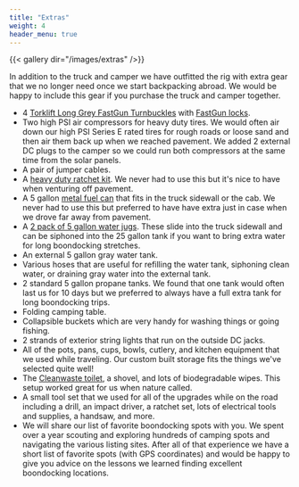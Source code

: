 ```yaml
---
title: "Extras"
weight: 4
header_menu: true
---
```


{{< gallery dir="/images/extras" />}}

In addition to the truck and camper we have outfitted the rig with extra gear that we no longer need once we start backpacking abroad. We would be happy to include this gear if you purchase the truck and camper together.

- 4 [Torklift Long Grey FastGun Turnbuckles](https://www.amazon.com/dp/B002SSIDUQ) with [FastGun locks](https://www.amazon.com/Torklift-S9500-FastGun-Lock-Set/dp/B002QH0DH0/).
- Two high PSI air compressors for heavy duty tires. We would often air down our high PSI Series E rated tires for rough roads or loose sand and then air them back up when we reached pavement. We added 2 external DC plugs to the camper so we could run both compressors at the same time from the solar panels.
- A pair of jumper cables.
- A [heavy duty ratchet kit](https://www.amazon.com/gp/product/B016W351AW/ref=ppx_yo_dt_b_search_asin_title?ie=UTF8&psc=1). We never had to use this but it's nice to have when venturing off pavement.
- A 5 gallon [metal fuel can](https://www.amazon.com/gp/product/B008Y4FSTM/ref=ppx_yo_dt_b_search_asin_title?ie=UTF8&th=1) that fits in the truck sidewall or the cab. We never had to use this but preferred to have have extra just in case when we drove far away from pavement.
- A [2 pack of 5 gallon water jugs](https://www.amazon.com/gp/product/B07HQZWH5P/ref=ppx_yo_dt_b_search_asin_title?ie=UTF8&psc=1). These slide into the truck sidewall and can be siphoned into the 25 gallon tank if you want to bring extra water for long boondocking stretches.
- An external 5 gallon gray water tank.
- Various hoses that are useful for refilling the water tank, siphoning clean water, or draining gray water into the external tank.
- 2 standard 5 gallon propane tanks. We found that one tank would often last us for 10 days but we preferred to always have a full extra tank for long boondocking trips.
- Folding camping table.
- Collapsible buckets which are very handy for washing things or going fishing.
- 2 strands of exterior string lights that run on the outside DC jacks.
- All of the pots, pans, cups, bowls, cutlery, and kitchen equipment that we used while traveling. Our custom built storage fits the things we've selected quite well!
- The [Cleanwaste toilet](https://www.amazon.com/gp/product/B001TKGAKO/ref=ppx_yo_dt_b_search_asin_title?ie=UTF8&psc=1), a shovel, and lots of biodegradable wipes. This setup worked great for us when nature called.
- A small tool set that we used for all of the upgrades while on the road including a drill, an impact driver, a ratchet set, lots of electrical tools and supplies, a handsaw, and more.
- We will share our list of favorite boondocking spots with you. We spent over a year scouting and exploring hundreds of camping spots and navigating the various listing sites. After all of that experience we have a short list of favorite spots (with GPS coordinates) and would be happy to give you advice on the lessons we learned finding excellent boondocking locations.

